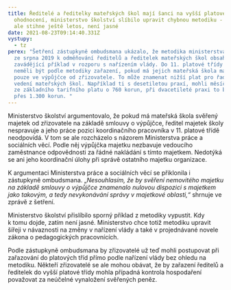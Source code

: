 ```yaml
---
title: Ředitelé a ředitelky mateřských škol mají šanci na vyšší platové
  ohodnocení, ministerstvo školství slíbilo upravit chybnou metodiku - zda to
  ale stihne ještě letos, není jasné
date: 2021-08-23T09:14:40.331Z
vystupy:
  - tz
perex: "Šetření zástupkyně ombudsmana ukázalo, že metodika ministerstva školství
  ze srpna 2019 k odměňování ředitelů a ředitelek mateřských škol obsahovala
  zavádějící příklad v rozporu s nařízením vlády. Do 11. platové třídy totiž
  neměli být podle metodiky zařazení, pokud má jejich mateřská škola majetek
  pouze ve výpůjčce od zřizovatele. To může znamenat nižší plat pro řadu lidí ve
  vedení mateřských škol. Například ti s desetiletou praxí, mohli měsíčně přijít
  ze základního tarifního platu o 760 korun, při dvacetileté praxi to bylo už
  přes 1.300 korun. "
---
```

<p>Ministerstvo školství argumentovalo, že pokud má mateřská škola svěřený majetek od zřizovatele na základě smlouvy o výpůjčce, ředitel majetek školy nespravuje a jeho práce pozici koordinačního pracovníka v 11. platové třídě neodpovídá. V&nbsp;tom se ale rozcházelo s&nbsp;názorem Ministerstva práce a sociálních věcí. Podle něj výpůjčka majetku nezbavuje vedoucího zaměstnance odpovědnosti za řádné nakládání s&nbsp;tímto majetkem. Nedotýká se ani jeho koordinační úlohy při správě ostatního majetku organizace.</p>

<p>K&nbsp;argumentaci Ministerstva práce a sociálních věcí se přiklonila i zástupkyně ombudsmana. &bdquo;<em>Nesouhlasím, že by svěření nemovitého majetku na základě smlouvy o výpůjčce znamenalo nulovou dispozici s majetkem jako takovým, a tedy nevykonávání správy v majetkové oblasti,&ldquo;</em> shrnuje ve zprávě z&nbsp;šetření.</p>

<p>Ministerstvo školství přislíbilo sporný příklad z&nbsp;metodiky vypustit. Kdy k&nbsp;tomu dojde, zatím není jasné. Ministerstvo chce totiž metodiku upravit šířeji v&nbsp;návaznosti na změny v&nbsp;nařízení vlády a také v&nbsp;projednávané novele zákona o pedagogických pracovnících.</p>

<p>Podle zástupkyně ombudsmana by zřizovatelé už teď mohli postupovat při zařazování do platových tříd přímo podle nařízení vlády bez ohledu na metodiku. Někteří zřizovatelé se ale mohou obávat, že by zařazení ředitelů a ředitelek do vyšší platové třídy mohla případná kontrola hospodaření považovat za neúčelné vynaložení svěřených peněz.</p>

